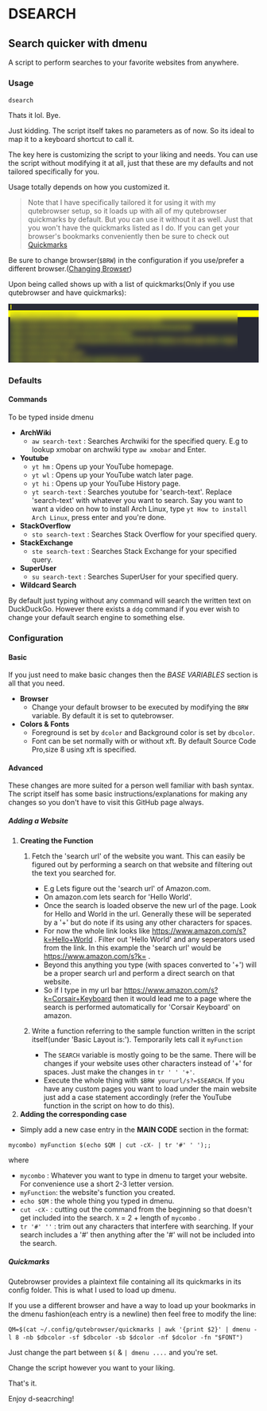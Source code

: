 # DSEARCH
## Search quicker with dmenu
A script to perform searches to your favorite websites from anywhere.

### Usage

    dsearch

Thats it lol. Bye.

Just kidding. The script itself takes no parameters as of now. So its ideal to map it to a keyboard shortcut to call it.

The key here is customizing the script to your liking and needs.
You can use the script without modifying it at all, just that these are my defaults and not tailored specifically for you.

Usage totally depends on how you customized it.

>Note that I have specifically tailored it for using it with my qutebrowser setup, so it loads up with all of my qutebrowser quickmarks by default.
>But you can use it without it as well. Just that you won't have the quickmarks listed as I do. If you can get your browser's bookmarks conveniently then be sure to check out [Quickmarks](https://github.com/whotftookmyname/bashscripts/blob/main/dsearch/README.md#quickmarks)

Be sure to change browser(`$BRW`) in the configuration if you use/prefer a different browser.([Changing Browser](https://github.com/whotftookmyname/bashscripts/blob/main/dsearch/README.md#basic))

Upon being called shows up with a list of quickmarks(Only if you use qutebrowser and have quickmarks):

![dsearch Called](/dsearch/scrots/ds1.png)

### Defaults

#### Commands
To be typed inside dmenu
- **ArchWiki**
    - `aw search-text` : Searches Archwiki for the specified query. E.g to lookup xmobar on archwiki type `aw xmobar` and Enter.
- **Youtube**
    - `yt hm` : Opens up your YouTube homepage.
    - `yt wl` : Opens up your YouTube watch later page.
    - `yt hi` : Opens up your YouTube History page.
    - `yt search-text` : Searches youtube for 'search-text'. Replace 'search-text' with whatever you want to search. Say you want to want a video on how to install Arch Linux, type `yt How to install Arch Linux`, press enter and you're done.
- **StackOverflow**
    - `sto search-text` : Searches Stack Overflow for your specified query.
- **StackExchange**
    - `ste search-text` : Searches Stack Exchange for your specified query.
- **SuperUser**
    - `su search-text` : Searches SuperUser for your specified query.
- __Wildcard Search__

By default just typing without any command will search the written text on DuckDuckGo. However there exists a `ddg` command if you ever wish to change your default search engine to something else.

### Configuration

#### Basic

If you just need to make basic changes then the _BASE VARIABLES_ section is all that you need.

- **Browser**
    - Change your default browser to be executed by modifying the `BRW` variable. By default it is set to qutebrowser.
- **Colors & Fonts**
    - Foreground is set by `dcolor` and Background color is set by `dbcolor`.
    - Font can be set normally with or without xft. By default Source Code Pro,size 8 using xft is specified.

#### Advanced

These changes are more suited for a person well familiar with bash syntax.
The script itself has some basic instructions/explanations for making any changes so you don't have to visit this GitHub page always.

##### Adding a Website
1. **Creating the Function**
    1. Fetch the 'search url' of the website you want. This can easily be figured out by performing a search on that website and filtering out the text you searched for.
        - E.g Lets figure out the 'search url' of Amazon.com.
        - On amazon.com lets search for 'Hello World'.
        - Once the search is loaded observe the new url of the page. Look for Hello and World in the url. Generally these will be seperated by a '+' but do note if its using any other characters for spaces.
        - For now the whole link looks like <https://www.amazon.com/s?k=Hello+World> . Filter out 'Hello World' and any seperators used from the link. In this example the 'search url' would be <https://www.amazon.com/s?k=> .
        - Beyond this anything you type (with spaces converted to '+') will be a proper search url and perform a direct search on that website.
        - So if I type in my url bar <https://www.amazon.com/s?k=Corsair+Keyboard> then it would lead me to a page where the search is performed automatically for 'Corsair Keyboard' on amazon.

    2. Write a function referring to the sample function written in the script itself(under 'Basic Layout is:'). Temporarily lets call it `myFunction`
        - The `SEARCH` variable is mostly going to be the same. There will be changes if your website uses other characters instead of '+' for spaces. Just make the changes in `tr ' ' '+'`.
        - Execute the whole thing with `$BRW yoururl/s?=$SEARCH`. If you have any custom pages you want to load under the main website just add a case statement accordingly (refer the YouTube function in the script on how to do this).
2. **Adding the corresponding case**
  - Simply add a new case entry in the __MAIN CODE__ section in the format:
```           
mycombo) myFunction $(echo $QM | cut -cX- | tr '#' ' ');;
```
where

- `mycombo`   : Whatever you want to type in dmenu to target your website. For convenience use a short 2-3 letter version.
- `myFunction`: the website's function you created.
- `echo $QM`  : the whole thing you typed in dmenu.
- `cut -cX-`  : cutting out the command from the beginning so that doesn't get included into the search. `X` = 2 + length of `mycombo` .
- `tr '#' ''` : trim out any characters that interfere with searching. If your search includes a '#' then anything after the '#' will not be included into the search.
     
##### Quickmarks

Qutebrowser provides a plaintext file containing all its quickmarks in its config folder. This is what I used to load up dmenu.

If you use a different browser and have a way to load up your bookmarks in the dmenu fashion(each entry is a newline) then feel free to modify the line:

    QM=$(cat ~/.config/qutebrowser/quickmarks | awk '{print $2}' | dmenu -l 8 -nb $dbcolor -sf $dbcolor -sb $dcolor -nf $dcolor -fn "$FONT")

Just change the part between `$(` & `| dmenu ....` and you're set.

Change the script however you want to your liking.

That's it.

Enjoy d-seacrching!     
